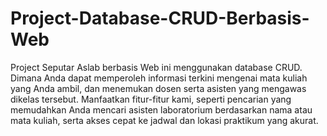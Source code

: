 # Project-Database-CRUD-Berbasis-Web
Project Seputar Aslab berbasis Web ini menggunakan database CRUD. Dimana Anda dapat memperoleh informasi terkini mengenai mata kuliah yang Anda ambil, dan menemukan dosen serta asisten yang mengawas dikelas tersebut. Manfaatkan fitur-fitur kami, seperti pencarian yang memudahkan Anda mencari asisten laboratorium berdasarkan nama atau mata kuliah, serta akses cepat ke jadwal dan lokasi praktikum yang akurat.
